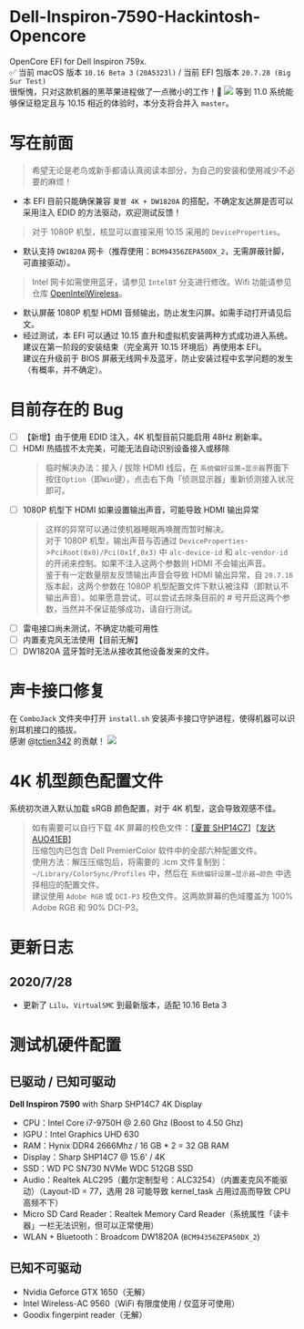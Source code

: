 # Dell-Inspiron-7590-Hackintosh-Opencore
OpenCore EFI for Dell Inspiron 759x.    
✅ 当前 macOS 版本 `10.16 Beta 3`  `(20A5323l)` / 当前 EFI 包版本 `20.7.28 (Big Sur Test)`       
很惭愧，只对这款机器的黑苹果进程做了一点微小的工作！🐸
![](https://tva1.sinaimg.cn/large/0080xEK2ly1ggn8dthtolj31hc0u0u0y.jpg)
等到 11.0 系统能够保证稳定且与 10.15 相近的体验时，本分支将合并入 `master`。

# 写在前面
> 希望无论是老鸟或新手都请认真阅读本部分，为自己的安装和使用减少不必要的麻烦！
* 本 EFI 目前只能确保兼容 `夏普 4K + DW1820A` 的搭配，不确定友达屏是否可以采用注入 EDID 的方法驱动，欢迎测试反馈！
> 对于 1080P 机型，核显可以直接采用 10.15 采用的 `DeviceProperties`。
* 默认支持 `DW1820A` 网卡（推荐使用：`BCM94356ZEPA50DX_2`，无需屏蔽针脚，可直接驱动）。
> Intel 网卡如需使用蓝牙，请参见 `IntelBT` 分支进行修改。Wifi 功能请参见仓库 [OpenIntelWireless](https://github.com/OpenIntelWireless/itlwm)。
* 默认屏蔽 1080P 机型 HDMI 音频输出，防止发生闪屏。如需手动打开请见后文。
* 经过测试，本 EFI 可以通过 10.15 直升和虚拟机安装两种方式成功进入系统。建议在第一阶段的安装结束（完全离开 10.15 环境后）再使用本 EFI。<br>建议在升级前于 BIOS 屏蔽无线网卡及蓝牙，防止安装过程中玄学问题的发生（有概率，并不确定）。

# 目前存在的 Bug
- [ ] 【新增】由于使用 EDID 注入，4K 机型目前只能启用 48Hz 刷新率。
- [ ] HDMI 热插拔不太完美，可能无法自动识别设备接入或移除
    > 临时解决办法：接入 / 拔除 HDMI 线后，在 `系统偏好设置→显示器`界面下按住`Option`（即`Win`键），点击右下角「侦测显示器」重新侦测接入状况即可。
- [ ] 1080P 机型下 HDMI 如果设置输出声音，可能导致 HDMI 输出异常
    > 这样的异常可以通过使机器睡眠再唤醒而暂时解决。<br>对于 1080P 机型，输出声音与否通过 `DeviceProperties`->`PciRoot(0x0)/Pci(0x1f,0x3)` 中 `alc-device-id` 和 `alc-vendor-id` 的开闭来控制。如果不注入这两个参数则 HDMI 不会输出声音。<br>鉴于有一定数量朋友反馈输出声音会导致 HDMI 输出异常，自 `20.7.16` 版本起，这两个参数在 1080P 机型配置文件下默认被注释（即默认不输出声音）。如果愿意尝试，可以尝试去除条目前的 # 号开启这两个参数，当然并不保证能够成功，请自行测试。
- [ ] 雷电接口尚未测试，不确定功能可用性
- [ ] 内置麦克风无法使用【目前无解】
- [ ] DW1820A 蓝牙暂时无法从接收其他设备发来的文件。

# 声卡接口修复
在 `ComboJack` 文件夹中打开 `install.sh` 安装声卡接口守护进程，使得机器可以识别耳机接口的插拔。        
感谢 @[tctien342](https://github.com/tctien342) 的贡献！
![](http://tva1.sinaimg.cn/large/0080xEK2ly1gbzgvhggtbj30tk0ewahj.jpg)

# 4K 机型颜色配置文件
系统初次进入默认加载 sRGB 颜色配置，对于 4K 机型，这会导致观感不佳。
> 如有需要可以自行下载 4K 屏幕的校色文件：【[夏普 SHP14C7](http://oss.pm-z.tech/temp_files/SHP14C7_ICC.zip)】【[友达 AUO41EB](http://oss.pm-z.tech/temp_files/AUO41EB_ICC.zip)】<br>压缩包内已包含 Dell PremierColor 软件中的全部六种配置文件。<br>使用方法：解压压缩包后，将需要的 .icm 文件复制到：`~/Library/ColorSync/Profiles` 中，然后在 `系统偏好设置→显示器→颜色` 中选择相应的配置文件。<br>建议使用 `Adobe RGB` 或 `DCI-P3` 校色文件。这两款屏幕的色域覆盖为 100% Adobe RGB 和 90% DCI-P3。

# 更新日志
## 2020/7/28
* 更新了 `Lilu`、`VirtualSMC` 到最新版本，适配 10.16 Beta 3

# 测试机硬件配置
## 已驱动 / 已知可驱动
**Dell Inspiron 7590** with Sharp SHP14C7 4K Display
* CPU：Intel Core i7-9750H @ 2.60 Ghz (Boost to 4.50 Ghz)
* IGPU：Intel Graphics UHD 630
* RAM：Hynix DDR4 2666Mhz / 16 GB * 2 = 32 GB RAM
* Display：Sharp SHP14C7 @ 15.6' / 4K
* SSD：WD PC SN730 NVMe WDC 512GB SSD
* Audio：Realtek ALC295（戴尔定制型号：ALC3254）（内置麦克风不能驱动）（Layout-ID = 77，选用 28 可能导致 kernel_task 占用过高而导致 CPU 高频不下）
* Micro SD Card Reader：Realtek Memory Card Reader（系统属性「读卡器」一栏无法识别，但可以正常使用）
* WLAN + Bluetooth：Broadcom DW1820A (`BCM94356ZEPA50DX_2`)

## 已知不可驱动
* Nvidia Geforce GTX 1650（无解）
* Intel Wireless-AC 9560（WiFi 有限度使用 / 仅蓝牙可使用）
* Goodix fingerpint reader（无解）
